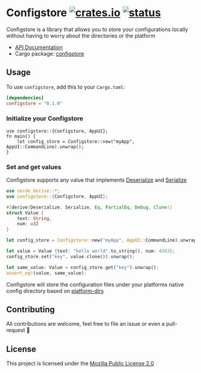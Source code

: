 # Configstore [![crates.io](https://img.shields.io/crates/v/configstore)](https://crates.io/crates/actix) [![status](https://github.com/tarikeshaq/configstore/workflows/Rust/badge.svg)](https://crates.io/crates/actix)

Configstore is a library that allows you to store your configurations locally without having to worry about the directories or the platform

* [API Documentation](https://docs.rs/configstore/)
* Cargo package: [configstore](https://crates.io/crates/configstore)

## Usage

To use `configstore`, add this to your `Cargo.toml`:

```toml
[dependencies]
configstore = "0.1.0"
```

### Initialize your Configstore

```rust,ignore
use configstore::{Configstore, AppUI};
fn main() {
    let config_store = Configstore::new("myApp", AppUI::CommandLine).unwrap();
}
```


### Set and get values

Configstore supports any value that implements [Deserialize](https://docs.serde.rs/serde/trait.Deserialize.html) and [Serialize](https://docs.serde.rs/serde/trait.Serialize.html)


```rust
use serde_derive::*;
use configstore::{Configstore, AppUI};

#[derive(Deserialize, Serialize, Eq, PartialEq, Debug, Clone)]
struct Value {
    text: String,
    num: u32
}

let config_store = Configstore::new("myApp", AppUI::CommandLine).unwrap();

let value = Value {text: "hello world".to_string(), num: 4343};
config_store.set("key", value.clone()).unwrap();

let same_value: Value = config_store.get("key").unwrap();
assert_eq!(value, same_value);
```

Configstore will store the configuration files under your platforms native config directory based on [platform-dirs](https://crates.io/crates/platform-dirs)


## Contributing

All contributions are welcome, feel free to file an issue or even a pull-request 🤝

## License

This project is licensed under the [Mozilla Public License 2.0](https://github.com/tarikeshaq/configstore/blob/master/LICENSE)
